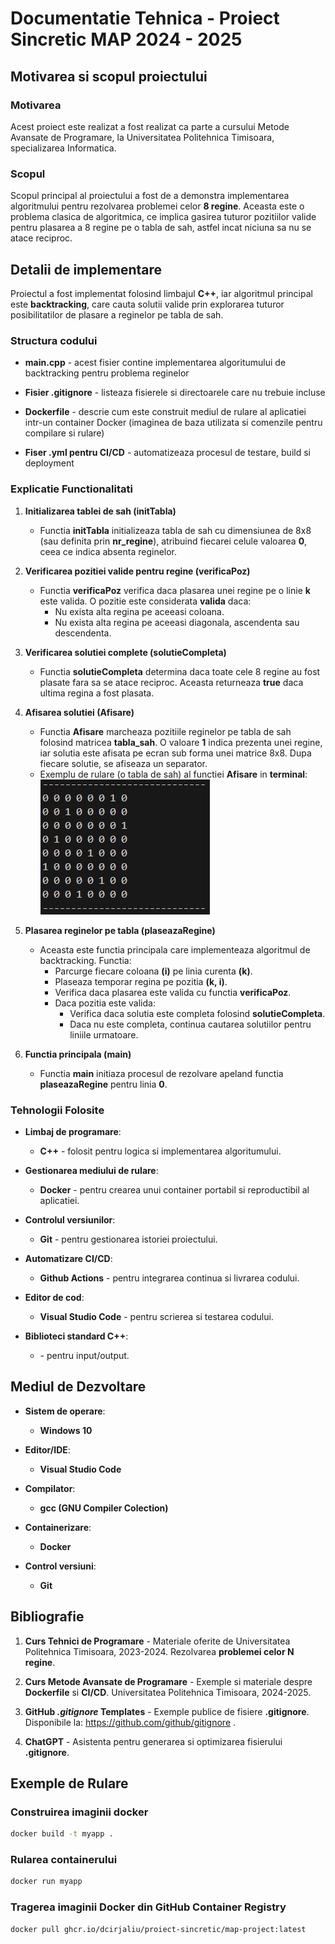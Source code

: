 # Documentatie Tehnica - Proiect Sincretic MAP 2024 - 2025


## Motivarea si scopul proiectului

### Motivarea
Acest proiect este realizat a fost realizat ca parte a cursului Metode Avansate de Programare, la Universitatea Politehnica Timisoara, specializarea Informatica.

### Scopul
Scopul principal al proiectului a fost de a demonstra implementarea algoritmului pentru rezolvarea problemei celor **8 regine**. Aceasta este o problema clasica de algoritmica, ce implica gasirea tuturor pozitiilor valide pentru plasarea a 8 regine pe o tabla de sah, astfel incat niciuna sa nu se atace reciproc.

## Detalii de implementare

Proiectul a fost implementat folosind limbajul **C++**, iar algoritmul principal este **backtracking**, care cauta solutii valide prin explorarea tuturor posibilitatilor de plasare a reginelor pe tabla de sah.

### Structura codului

- **main.cpp** - acest fisier contine implementarea algoritumului de backtracking pentru problema reginelor

- **Fisier .gitignore** - listeaza fisierele si directoarele care nu trebuie incluse

- **Dockerfile** - descrie cum este construit mediul de rulare al aplicatiei intr-un container Docker (imaginea de baza utilizata si comenzile pentru compilare si rulare)

- **Fiser .yml pentru CI/CD** - automatizeaza procesul de testare, build si deployment

### Explicatie Functionalitati

1. **Initializarea tablei de sah (initTabla)**
    - Functia **initTabla** initializeaza tabla de sah cu dimensiunea de 8x8 (sau definita prin **nr_regine**), atribuind fiecarei celule valoarea **0**, ceea ce indica absenta reginelor.

2. **Verificarea pozitiei valide pentru regine (verificaPoz)**
    - Functia **verificaPoz** verifica daca plasarea unei regine pe o linie **k** este valida. O pozitie este considerata **valida** daca:
        - Nu exista alta regina pe aceeasi coloana.
        - Nu exista alta regina pe aceeasi diagonala, ascendenta sau descendenta.
    
3. **Verificarea solutiei complete (solutieCompleta)**
    - Functia **solutieCompleta** determina daca toate cele 8 regine au fost plasate fara sa se atace reciproc. Aceasta returneaza **true** daca ultima regina a fost plasata.

4. **Afisarea solutiei (Afisare)**
    - Functia **Afisare** marcheaza pozitiile reginelor pe tabla de sah folosind matricea **tabla_sah**. O valoare **1** indica prezenta unei regine, iar solutia este afisata pe ecran sub forma unei matrice 8x8. Dupa fiecare solutie, se afiseaza un separator.
    - Exemplu de rulare (o tabla de sah) al functiei **Afisare** in **terminal**:![Exemplu de rulare](image.png)

5. **Plasarea reginelor pe tabla (plaseazaRegine)**
    - Aceasta este functia principala care implementeaza algoritmul de backtracking. Functia: 
        - Parcurge fiecare coloana **(i)** pe linia curenta **(k)**.
        - Plaseaza temporar regina pe pozitia **(k, i)**.
        - Verifica daca plasarea este valida cu functia **verificaPoz**.
        - Daca pozitia este valida:
            - Verifica daca solutia este completa folosind **solutieCompleta**.
            - Daca nu este completa, continua cautarea solutiilor pentru liniile urmatoare.

6. **Functia principala (main)**
    - Functia **main** initiaza procesul de rezolvare apeland functia **plaseazaRegine** pentru linia **0**.

### Tehnologii Folosite

- **Limbaj de programare**:
    - **C++** - folosit pentru logica si implementarea algoritumului.

- **Gestionarea mediului de rulare**:
    - **Docker** - pentru crearea unui container portabil si reproductibil al aplicatiei.

- **Controlul versiunilor**:
    - **Git** - pentru gestionarea istoriei proiectului.

- **Automatizare CI/CD**:
    - **Github Actions** - pentru integrarea continua si livrarea codului.

- **Editor de cod**:
    - **Visual Studio Code** - pentru scrierea si testarea codului.

- **Biblioteci standard C++**:
    - **<iostream>** - pentru input/output.

## Mediul de Dezvoltare

- **Sistem de operare**:
    - **Windows 10**

- **Editor/IDE**:
    - **Visual Studio Code**

- **Compilator**:
    - **gcc (GNU Compiler Colection)**

- **Containerizare**:
    - **Docker**

- **Control versiuni**:
    - **Git**

## Bibliografie

1. **Curs Tehnici de Programare** - Materiale oferite de Universitatea Politehnica Timisoara, 2023-2024. Rezolvarea **problemei celor N regine**.

2. **Curs Metode Avansate de Programare** - Exemple si materiale despre **Dockerfile** si **CI/CD**. Universitatea Politehnica Timisoara, 2024-2025.

3. **GitHub *.gitignore* Templates** - Exemple publice de fisiere **.gitignore**. Disponibile la: https://github.com/github/gitignore .

4. **ChatGPT** - Asistenta pentru generarea si optimizarea fisierului **.gitignore**.

## Exemple de Rulare

### Construirea imaginii docker
```bash
docker build -t myapp .
```

### Rularea containerului
```bash
docker run myapp
```

### Tragerea imaginii Docker din GitHub Container Registry
```bash
docker pull ghcr.io/dcirjaliu/proiect-sincretic/map-project:latest
```